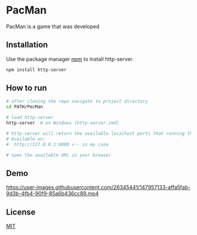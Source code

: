 # PacMan

PacMan is a game that was developed 

## Installation

Use the package manager [npm](https://www.npmjs.com/package/http-server) to install http-server.

```bash
npm install http-server
```

## How to run

```bash
# after cloning the repo navigate to project directory
cd PATH/PecMan

# load http-server 
http-server  # on Windows (http-server.cmd)

# http-server will return the available localhost ports that running the local server
# Available on:
#  http://127.0.0.1:8080 <-- in my case

# open the available URL in your browser 
```



## Demo

https://user-images.githubusercontent.com/26345441/147957133-affa5fab-9d3b-4fb4-90f9-85a6b436cc89.mp4








## License
[MIT](https://github.com/FerasBinHussain/PacMan/blob/master/LICENSE)

